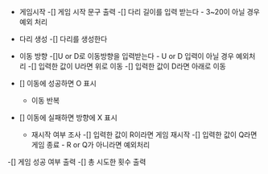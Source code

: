 - 게임시작
    -[] 게임 시작 문구 출력
    -[] 다리 길이를 입력 받는다
        - 3~20이 아닐 경우 예외 처리

- 다리 생성
    -[] 다리를 생성한다

- 이동 방향
    -[]U or D로 이동방향을 입력받는다
        - U or D 입력이 아닐 경우 예외처리
    -[] 입력한 값이 U라면 위로 이동
    -[] 입력한 값이 D라면 아래로 이동

- [] 이동에 성공하면 O 표시
    - 이동 반복

- [] 이동에 실패하면 방향에 X 표시
    - 재시작 여부 조사
        -[] 입력한 값이 R이라면 게임 재시작
        -[] 입력한 값이 Q라면 게임 종료
            - R or Q가 아니라면 예외처리

-[] 게임 성공 여부 출력
-[] 총 시도한 횟수 출력
